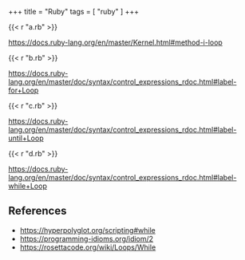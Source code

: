 +++
title = "Ruby"
tags = [ "ruby" ]
+++

{{< r "a.rb" >}}

<https://docs.ruby-lang.org/en/master/Kernel.html#method-i-loop>

{{< r "b.rb" >}}

<https://docs.ruby-lang.org/en/master/doc/syntax/control_expressions_rdoc.html#label-for+Loop>

{{< r "c.rb" >}}

<https://docs.ruby-lang.org/en/master/doc/syntax/control_expressions_rdoc.html#label-until+Loop>

{{< r "d.rb" >}}

<https://docs.ruby-lang.org/en/master/doc/syntax/control_expressions_rdoc.html#label-while+Loop>

## References

- <https://hyperpolyglot.org/scripting#while>
- <https://programming-idioms.org/idiom/2>
- <https://rosettacode.org/wiki/Loops/While>
